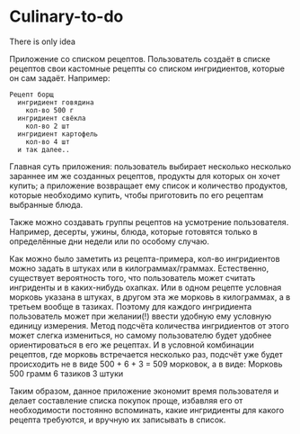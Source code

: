 # Culinary-to-do
There is only idea
  
  Приложение со списком рецептов.
  Пользователь создаёт в списке рецептов свои кастомные рецепты со списком ингридиентов, которые он сам задаёт. Например: 
    
    Рецепт борщ
      ингридиент говядина
        кол-во 500 г
      ингридиент свёкла
        кол-во 2 шт
      ингридиент картофель
        кол-во 4 шт
      и так далее..
    
  Главная суть приложения: пользователь выбирает несколько несколько зараннее им же созданных рецептов, продукты для которых он хочет купить;
  а приложение возвращает ему список и количество продуктов, которые необходимо купить, чтобы приготовить по его рецептам 
  выбранные блюда.
  
  Также можно создавать группы рецептов на усмотрение пользователя. Например, десерты, ужины, блюда, которые готовятся только в 
  определённые дни недели или по особому случаю. 

  Как можно было заметить из рецепта-примера, кол-во ингридиентов можно задать в штуках или в килограммах/граммах. Естественно, существует
  вероятность того, что пользователь может считать ингриденты и в каких-нибудь охапках. Или в одном рецепте условная морковь указана в штуках,
  в другом эта же морковь в килограммах, а в третьем вообще в тазиках.
  Поэтому для каждого ингридиента пользователь может при желании(!) ввести удобную ему условную единицу измерения. Метод подсчёта количества
  ингридиентов от этого может слегка измениться, но самому пользователю будет удобнее ориентироваться в его же рецептах. И в условной комбинации 
  рецептов, где морковь встречается несколько раз, подсчёт уже будет происходить не в виде 
    500 + 6 + 3 = 509 морковок,
   а в виде:
    Морковь
      500 грамм
      6 тазиков
      3 штуки
   
   Таким образом, данное приложение экономит время пользователя и делает составление списка покупок проще, избавляя его от необходимости
   постоянно вспоминать, какие ингридиенты для какого рецепта требуются, и вручную их записывать в список.
